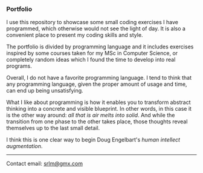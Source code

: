 ### Portfolio

I use this repository to showcase some small coding exercises I have programmed, which otherwise would not see the light of day. It is also a convenient place to present my coding skills and style.

The portfolio is divided by programming language and it includes exercises inspired by some courses taken for my MSc in Computer Science, or completely random ideas which I found the time to develop into real programs.

Overall, I do not have a favorite programming language. I tend to think that any programming language, given the proper amount of usage and time, can end up being unsatisfying.

What I like about programming is how it enables you to transform abstract thinking into a concrete and visible blueprint. In other words, in this case it is the other way around: _all that is air melts into solid_. And while the transition from one phase to the other takes place, those thoughts reveal themselves up to the last small detail.

I think this is one clear way to begin Doug Engelbart's _human intellect augmentation_.

---
Contact email: srlm@gmx.com
